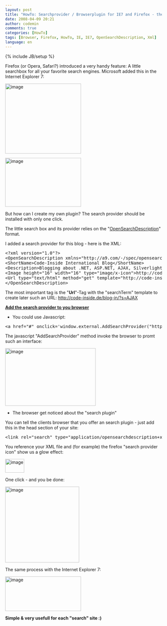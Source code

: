 ```yaml
---
layout: post
title: "HowTo: Searchprovider / Browserplugin for IE7 and Firefox - the OpenSearchDescription"
date: 2008-04-09 20:21
author: codemin
comments: true
categories: [HowTo]
tags: [Browser, Firefox, HowTo, IE, IE7, OpenSearchDescription, Xml]
language: en
---
```

{% include JB/setup %}
<p>Firefox (or Opera, Safari?) introduced a very handy feature: A little searchbox for all your favorite search engines. Microsoft added this in the Internet Explorer 7:</p>  <p><a href="http://code-inside.de/blog-in/wp-content/uploads/image3.png"><img style="border-top-width: 0px; border-left-width: 0px; border-bottom-width: 0px; border-right-width: 0px" height="225" alt="image" src="http://code-inside.de/blog-in/wp-content/uploads/image-thumb3.png" width="244" border="0" /></a> </p>  <p><a href="http://code-inside.de/blog-in/wp-content/uploads/image4.png"><img style="border-top-width: 0px; border-left-width: 0px; border-bottom-width: 0px; border-right-width: 0px" height="157" alt="image" src="http://code-inside.de/blog-in/wp-content/uploads/image-thumb4.png" width="244" border="0" /></a> </p>  <p>But how can I create my own plugin? The search provider should be installed with only one click.</p>  <p>The little search box and its provider relies on the &quot;<a href="http://msdn2.microsoft.com/en-us/library/bb891764.aspx">OpenSearchDescription</a>&quot; format. </p>  <p>I added a search provider for this blog - here is the XML:</p>  <div class="wlWriterSmartContent" id="scid:812469c5-0cb0-4c63-8c15-c81123a09de7:1a234a8e-929d-464f-84a2-797162c1978d" style="padding-right: 0px; display: inline; padding-left: 0px; float: none; padding-bottom: 0px; margin: 0px; padding-top: 0px"><pre name="code" class="c#">&lt;?xml version="1.0"?&gt;
&lt;OpenSearchDescription xmlns="http://a9.com/-/spec/opensearch/1.1/"&gt;
&lt;ShortName&gt;Code-Inside International Blog&lt;/ShortName&gt;
&lt;Description&gt;Blogging about .NET, ASP.NET, AJAX, Silverlight&lt;/Description&gt;
&lt;Image height="16" width="16" type="image/x-icon"&gt;http://code-inside.de/blog-in/wp-content/themes/notso_freshe/images/favicon.ico&lt;/Image&gt;
&lt;Url type="text/html" method="get" template="http://code-inside.de/blog-in/?s={searchTerms}"/&gt;
&lt;/OpenSearchDescription&gt;</pre></div>

<p></p>

<p></p>

<p>The most important tag is the &quot;<strong>Url</strong>&quot;-Tag with the &quot;searchTerm&quot; template to create later such an URL: <a title="http://code-inside.de/blog/?s=AJAX" href="http://code-inside.de/blog-in/?s=AJAX">http://code-inside.de/blog-in/?s=AJAX</a>&#160;</p>

<p><strong><u>Add the search provider to you browser</u></strong></p>

<ul>
  <li>You could use Javascript: </li>
</ul>

<div class="wlWriterSmartContent" id="scid:812469c5-0cb0-4c63-8c15-c81123a09de7:78f9690a-8dcd-4939-808c-f556a70e9afb" style="padding-right: 0px; display: inline; padding-left: 0px; float: none; padding-bottom: 0px; margin: 0px; padding-top: 0px"><pre name="code" class="c#">&lt;a href="#" onclick='window.external.AddSearchProvider("http://code-inside.de/blog-in/browserplugin.xml");'&gt;Code-Inside International Blog&lt;/a&gt;  </pre></div>

<p></p>

<p></p>

<p>The javascript &quot;AddSearchProvider&quot; method invoke the browser to promt such an interface: </p>

<p><a href="http://code-inside.de/blog-in/wp-content/uploads/image5.png"><img style="border-top-width: 0px; border-left-width: 0px; border-bottom-width: 0px; border-right-width: 0px" height="185" alt="image" src="http://code-inside.de/blog-in/wp-content/uploads/image-thumb5.png" width="291" border="0" /></a> </p>

<ul>
  <li>The browser get noticed about the &quot;search plugin&quot;&#160; </li>
</ul>

<p>You can tell the clients browser that you offer an search plugin - just add this in the head section of your site:</p>

<div class="wlWriterSmartContent" id="scid:812469c5-0cb0-4c63-8c15-c81123a09de7:b0002f1c-2755-4d8e-825f-1c304fb859a0" style="padding-right: 0px; display: inline; padding-left: 0px; float: none; padding-bottom: 0px; margin: 0px; padding-top: 0px"><pre name="code" class="c#">&lt;link rel="search" type="application/opensearchdescription+xml" href="http://code-inside.de/blog-in/browserplugin.xml" title="Code-Inside International Blog" /&gt;
</pre></div>

<p>You reference your XML file and (for example) the firefox &quot;search provider icon&quot; show us a glow effect:</p>

<p><a href="http://code-inside.de/blog-in/wp-content/uploads/image6.png"><img style="border-top-width: 0px; border-left-width: 0px; border-bottom-width: 0px; border-right-width: 0px" height="44" alt="image" src="http://code-inside.de/blog-in/wp-content/uploads/image-thumb6.png" width="61" border="0" /></a> </p>

<p>One click - and you be done:</p>

<p><a href="http://code-inside.de/blog-in/wp-content/uploads/image7.png"><img style="border-top-width: 0px; border-left-width: 0px; border-bottom-width: 0px; border-right-width: 0px" height="244" alt="image" src="http://code-inside.de/blog-in/wp-content/uploads/image-thumb7.png" width="238" border="0" /></a> </p>

<p>The same process with the Internet Explorer 7:</p>

<p><a href="http://code-inside.de/blog-in/wp-content/uploads/image8.png"><img style="border-top-width: 0px; border-left-width: 0px; border-bottom-width: 0px; border-right-width: 0px" height="111" alt="image" src="http://code-inside.de/blog-in/wp-content/uploads/image-thumb8.png" width="244" border="0" /></a> </p>

<p><strong>Simple &amp; very usefull for each &quot;search&quot; site :)</strong></p>
